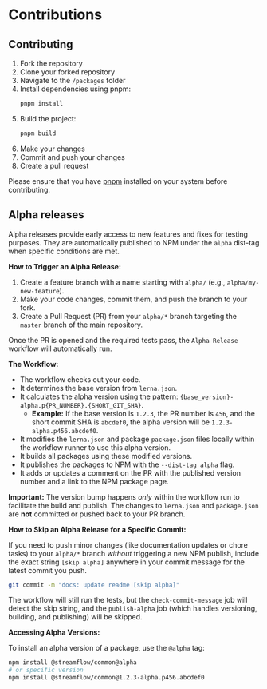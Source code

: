 # Contributions

## Contributing
1. Fork the repository
2. Clone your forked repository
3. Navigate to the `/packages` folder
4. Install dependencies using pnpm:
   ```bash
   pnpm install
   ```
5. Build the project:
   ```bash
   pnpm build
   ```
6. Make your changes
7. Commit and push your changes
8. Create a pull request

Please ensure that you have [pnpm](https://pnpm.io/) installed on your system before contributing.

## Alpha releases

Alpha releases provide early access to new features and fixes for testing purposes. They are automatically published to NPM under the `alpha` dist-tag when specific conditions are met.

**How to Trigger an Alpha Release:**

1.  Create a feature branch with a name starting with `alpha/` (e.g., `alpha/my-new-feature`).
2.  Make your code changes, commit them, and push the branch to your fork.
3.  Create a Pull Request (PR) from your `alpha/*` branch targeting the `master` branch of the main repository.

Once the PR is opened and the required tests pass, the `Alpha Release` workflow will automatically run.

**The Workflow:**

*   The workflow checks out your code.
*   It determines the base version from `lerna.json`.
*   It calculates the alpha version using the pattern: `{base_version}-alpha.p{PR_NUMBER}.{SHORT_GIT_SHA}`.
    *   **Example:** If the base version is `1.2.3`, the PR number is `456`, and the short commit SHA is `abcdef0`, the alpha version will be `1.2.3-alpha.p456.abcdef0`.
*   It modifies the `lerna.json` and package `package.json` files locally within the workflow runner to use this alpha version.
*   It builds all packages using these modified versions.
*   It publishes the packages to NPM with the `--dist-tag alpha` flag.
*   It adds or updates a comment on the PR with the published version number and a link to the NPM package page.

**Important:** The version bump happens *only* within the workflow run to facilitate the build and publish. The changes to `lerna.json` and `package.json` are **not** committed or pushed back to your PR branch.

**How to Skip an Alpha Release for a Specific Commit:**

If you need to push minor changes (like documentation updates or chore tasks) to your `alpha/*` branch *without* triggering a new NPM publish, include the exact string `[skip alpha]` anywhere in your commit message for the latest commit you push.

```bash
git commit -m "docs: update readme [skip alpha]"
```

The workflow will still run the tests, but the `check-commit-message` job will detect the skip string, and the `publish-alpha` job (which handles versioning, building, and publishing) will be skipped.

**Accessing Alpha Versions:**

To install an alpha version of a package, use the `@alpha` tag:

```bash
npm install @streamflow/common@alpha
# or specific version
npm install @streamflow/common@1.2.3-alpha.p456.abcdef0
```
